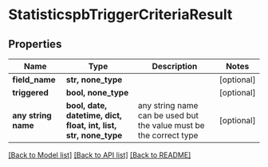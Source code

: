 # StatisticspbTriggerCriteriaResult


## Properties
Name | Type | Description | Notes
------------ | ------------- | ------------- | -------------
**field_name** | **str, none_type** |  | [optional] 
**triggered** | **bool, none_type** |  | [optional] 
**any string name** | **bool, date, datetime, dict, float, int, list, str, none_type** | any string name can be used but the value must be the correct type | [optional]

[[Back to Model list]](../README.md#documentation-for-models) [[Back to API list]](../README.md#documentation-for-api-endpoints) [[Back to README]](../README.md)


